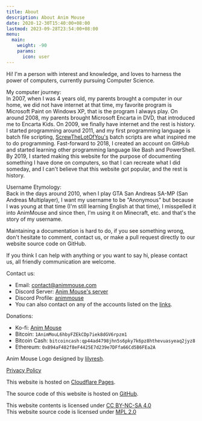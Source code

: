 ```yaml
---
title: About
description: About Anim Mouse
date: 2020-12-30T15:40:00+08:00
lastmod: 2023-09-28T23:54:00+08:00
menu:
  main:
    weight: -90
    params:
      icon: user
---
```

Hi! I'm a person with interest and knowledge, and loves to harness the power of computers, currently pursuing Computer Science.

My computer journey:\
In 2007, when I was 4 years old, my parents brought a computer in our home, we did not have internet at that time, my favorite program is Microsoft Paint on Windows XP, that is the program I always play. On around 2008, my parents brought Microsoft Encarta in DVD, that introduced me to Encarta Kids. On 2009, we finally have internet and the rest is history.\
I started programming around 2011, and my first programming language is batch file scripting, [ScrewTheLotOfYou's](https://www.youtube.com/channel/UCMGfVYXyULr4W4lqCRPWCWQ) batch scripts are what inspired me to do programming. Fast-forward to 2018, I created an account on GitHub and started learning other programming language like Bash and PowerShell.\
By 2019, I started making this website for the purpose of documenting something I have done on computers, so that I can recreate what I did someday, and I can't believe that this website got popular, and the rest is history.

Username Etymology:\
Back in the days around 2010, when I play GTA San Andreas SA-MP (San Andreas Multiplayer), I want my username to be "Anonymous" but because I was young at that time (I'm still learning English at that time), I misspelled it into AnimMouse and since then, I'm using it on Minecraft, etc. and that's the story of my username.

Maintaining a documentation is hard to do, if you see something wrong, don't hesitate to comment, contact us, or make a pull request directly to our website source code on GitHub.

If you think I can help with anything or you want to say hi, please contact us, all friendly communication are welcome.

Contact us:
* Email: [contact@animmouse.com](mailto:contact@animmouse.com)
* Discord Server: [Anim Mouse's server](https://discord.gg/XJwgb339Gk)
* Discord Profile: [animmouse](https://discordapp.com/users/879284380596596746)
* You can also contact on any of the accounts listed on the [links](../links/).

Donations:
* Ko-fi: [Anim Mouse](https://ko-fi.com/animmouse)
* Bitcoin: `1AnimMouL6hbyFZEkCDp7iek8dGV6rpzm1`
* Bitcoin Cash: `bitcoincash:qp44ad4798jhn5s6pky7k6pz8hthevuasyeaq2jyz8`
* Ethereum: `0xB94aF482f8eF4425E7d239e7DFfa66Cd5B6FEa2A`

Anim Mouse Logo designed by [lilyresh](https://lilyresh.carrd.co).

[Privacy Policy](https://privacy.animmouse.com)

This website is hosted on [Cloudflare Pages](https://pages.cloudflare.com).

The source code of this website is hosted on [GitHub](https://github.com/AnimMouse/animmouse-website).

This website contents is licensed under [CC BY-NC-SA 4.0](https://creativecommons.org/licenses/by-nc-sa/4.0/)\
This website source code is licensed under [MPL 2.0](https://www.mozilla.org/en-US/MPL/2.0/)